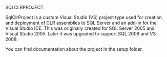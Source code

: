 SQLCLRPROJECT

SqlClrProject is a custom Visual Studio (VS) project type used for creation and deployment of CLR assemblies to SQL Server and an add-in for the Visual Studio IDE. This was originally created for SQL Server 2005 and Visual Studio 2005. Later it was upgraded to support SQL 2008 and VS 2008. 

You can find documentation about the project in the setup folder.
